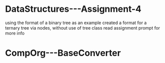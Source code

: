 # DataStructures---Assignment-4
using the format of a binary tree as an example
created a format for a ternary tree via nodes, without use of tree class
read assignment prompt for more info
# CompOrg---BaseConverter
